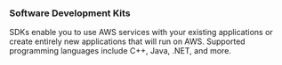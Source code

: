 ### Software Development Kits
SDKs enable you to use AWS services with your existing applications or create entirely new applications that will run on AWS. Supported programming languages include C++, Java, .NET, and more.